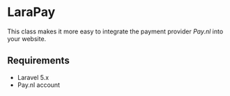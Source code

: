 # LaraPay

This class makes it more easy to integrate the payment provider *Pay.nl* into your website.

## Requirements
- Laravel 5.x
- Pay.nl account
